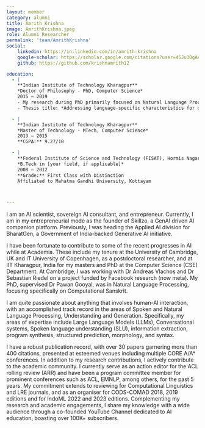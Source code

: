 ```yaml
---
layout: member
category: alumni
title: Amrith Krishna
image: AmrithKrishna.jpeg
role: Alumni Researcher
permalink: 'team/AmrithKrishna'
social:
    linkedin: https://in.linkedin.com/in/amrith-krishna
    google-scholar: https://scholar.google.com/citations?user=45Ju3DgAAAAJ&hl=en
    github: https://github.com/krishnamrith12

education:
  - |
    **Indian Institute of Technology Kharagpur**  
    *Doctor of Philosophy - PhD, Computer Science*  
    2015 – 2019  
    - My research during PhD primarily focused on Natural Language Processing (NLP), specifically in the area of morphology and syntax. I defended my thesis on 22nd October 2019.  
    - Thesis title: *Addressing language-specific characteristics for data-driven modelling of lexical, syntactic and prosodic tasks in Sanskrit*

  - |
    **Indian Institute of Technology Kharagpur**  
    *Master of Technology - MTech, Computer Science*  
    2013 – 2015  
    **CGPA:** 9.27/10

  - |
    **Federal Institute of Science and Technology (FISAT), Hormis Nagar, Mookannoor**  
    *B.Tech in [your field, if applicable]*  
    2008 – 2012  
    **Grade:** First Class with Distinction  
    Affiliated to Mahatma Gandhi University, Kottayam



---
```

I am an AI scientist, sovereign AI consultant, and entrepreneur. Currently, I am in my entrepreneurial mode as the founder of Skillzo, a GenAI driven AI companion platform. Previously, I was heading the Applied AI division for BharatGen, a Government of India-backed Generative AI initiative.

I have been fortunate to contribute to some of the recent progresses in AI while at Academia. These include my tenure at the University of Cambridge, UK and IT University of Copenhagen, as a postdoctoral researcher, and at IIT Kharagpur, India for my masters and PhD at the Computer Science (CSE) Department. At Cambridge, I was working with Dr Andreas Vlachos and Dr Sebastian Riedel on a project funded by Facebook research (now meta). My PhD, supervised Dr Pawan Gooyal, was in Natural Language Processing, focusing specifically on Computational Sanskrit. 

I am quite passionate about anything that involves human-AI interaction, with an accomplished track record in the areas of Spoken and Natural Language Processing, Understanding and Generation. Specifically, my areas of expertise include Large Language Models (LLMs), Conversational systems, Spoken language understanding (SLU), information extraction, program synthesis, structured prediction, morphology, and syntax. 

I have a robust publication record, with over 30 papers garnering more than 400 citations, presented at esteemed venues including multiple CORE A/A* conferences. In addition to my research contributions, I actively contribute to the academic community. I currently serve as an action editor for the ACL rolling review (ARR) and have been a program committee member for prominent conferences such as ACL, EMNLP, among others, for the past 5 years. My commitment extends to reviewing for Computational Linguistics and LRE journals, and as an organiser for CODS-COMAD 2018, 2019 editions and for IndoML 2022 and 2023 editions. Complementing my research and academic engagements, I share my knowledge with a wide audience through a co-founded YouTube Channel dedicated to AI education, boasting over 100K+ subscribers.
